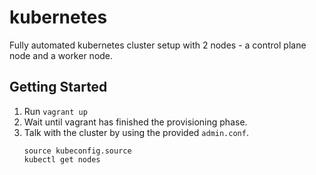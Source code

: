 kubernetes
==========

Fully automated kubernetes cluster setup with 2 nodes - a control plane node and a worker node.

## Getting Started

1. Run `vagrant up`
2. Wait until vagrant has finished the provisioning phase.
3. Talk with the cluster by using the provided `admin.conf`.
    ```
    source kubeconfig.source
    kubectl get nodes
    ```
